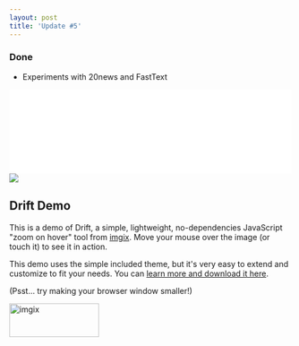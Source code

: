 ```yaml
---
layout: post
title: 'Update #5'
---
```

### Done
  * Experiments with 20news and FastText
  
<iframe class="slideshow-iframe" src="{{ site.baseurl }}/slides/my-pics1.html"
style="width:100%" frameborder="0" scrolling="no" onload="resizeIframe(this)"></iframe>


<body>
	<div class="wrapper">
		<img class="drift-demo-trigger" data-zoom="http://assets.imgix.net/unsplash/lighthouse.jpg?w=1200&amp;ch=DPR&amp;dpr=2" src="http://assets.imgix.net/unsplash/lighthouse.jpg?w=400&amp;ch=DPR&amp;dpr=2">
		<div class="detail">
			<section>
				<h1>Drift Demo</h1>
				<p>This is a demo of Drift, a simple, lightweight, no-dependencies JavaScript "zoom on hover" tool from
					<a href="http://imgix.com">imgix</a>. Move your mouse over the image (or touch it) to see it in action.</p>
				<p>This demo uses the simple included theme, but it's very easy to extend and customize to fit your needs. You can
					<a href="https://github.com/imgix/drift">learn more and download it here</a>.</p>
				<p class="responsive-hint">(Psst… try making your browser window smaller!)</p>
			</section>
			<a href="https://imgix.com" class="ix-link">
				<img src="https://assets.imgix.net/presskit/imgix-presskit.pdf?page=3&amp;fm=png&amp;w=320&amp;dpr=2" width="160" height="60"
				 alt="imgix">
			</a>
		</div>
	</div>

  <link rel="stylesheet" media="screen, projection" href="{{ site.baseurl }}/css/drift-basic.min.css">
  <script src="{{ site.baseurl }}/js/Drift.min.js"></script>
	<script>
		new Drift(document.querySelector('.drift-demo-trigger'), {
			paneContainer: document.querySelector('.detail'),
			inlinePane: 900,
			inlineOffsetY: -85,
			containInline: true,
			hoverBoundingBox: true
		});
	</script>
</body>

